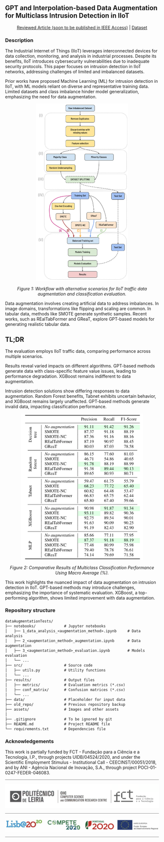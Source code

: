 ## GPT and Interpolation-based Data Augmentation for Multiclass Intrusion Detection in IIoT


<div align="center">

  [Reviewed Article (soon to be published in IEEE Access)](https://ieeeaccess.ieee.org) | [Dataset](https://www.kaggle.com/datasets/mohamedamineferrag/edgeiiotset-cyber-security-dataset-of-iot-iiot) 
 
</div>

### Description

The Industrial Internet of Things (IIoT) leverages interconnected devices for data collection, monitoring, and analysis in industrial processes. Despite its benefits, IIoT introduces cybersecurity vulnerabilities due to inadequate security protocols. This paper focuses on intrusion detection in IIoT networks, addressing challenges of limited and imbalanced datasets.

Prior works have proposed Machine Learning (ML) for intrusion detection in IIoT, with ML models reliant on diverse and representative training data. Limited datasets and class imbalance hinder model generalization, emphasizing the need for data augmentation.

<div align="center">
  <img src="assets/workflow_v4.png" width="300px" alt="Workflow">
  <p><em>Figure 1: Workflow with alternative scenarios for IIoT traffic data augmentation and classification evaluation.</em></p>
</div>

Data augmentation involves creating artificial data to address imbalances. In image domains, transformations like flipping and scaling are common. In tabular data, methods like SMOTE generate synthetic samples. Recent works, such as REalTabFormer and GReaT, explore GPT-based models for generating realistic tabular data.

## TL;DR

The evaluation employs IIoT traffic data, comparing performance across multiple scenarios.

Results reveal varied impacts on different algorithms. GPT-based methods generate data with class-specific feature value issues, leading to performance degradation. XGBoost remains indifferent to data augmentation.

Intrusion detection solutions show differing responses to data augmentation. Random Forest benefits, Tabnet exhibits uncertain behavior, and XGBoost remains largely unaffected. GPT-based methods generate invalid data, impacting classification performance.

<div align="center">
    <img src="assets/results_table.png" width="400px" alt="results">
    <p><em>Figure 2: Comparative Results of Multiclass Classification Performance Using Macro Average (%).</em></p>
</div>

This work highlights the nuanced impact of data augmentation on intrusion detection in IIoT. GPT-based methods may introduce challenges, emphasizing the importance of systematic evaluation. XGBoost, a top-performing algorithm, shows limited improvement with data augmentation. 

### Repository structure

```
dataAugmentationTests/                  
├── notebooks/             # Jupyter notebooks
│   ├── 1_data_analysis_<augmentation_method>.ipynb     # Data analysis
│   ├── 2_<augmentation_method>_augmentation.ipynb      # Data augmentation
│   ├── 3_<augmentation_method>_evaluation.ipynb        # Models evaluation
│   └── ...                       
├── src/                   # Source code
│   ├── utils.py           # Utility functions
│   └── ...                
├── results/               # Output files
│   ├── metrics/           # Evaluation metrics (*.csv)
│   ├── conf_matrix/       # Confusion matrices (*.csv)
│   └── ...                
├── data/                  # Placeholder for input data
├── old_repo/              # Previous repository backup
├── assets/                # Images and other assets
│
├── .gitignore             # To be ignored by git
├── README.md              # Project README file
└── requirements.txt       # Dependencies file

```


### Acknowledgements

This work is partially funded by FCT - Fundação para a Ciência e a Tecnologia, I.P., through projects UIDB/04524/2020, and under the Scientific Employment Stimulus - Institutional Call - CEECINST/00051/2018, and by ANI - Agência Nacional de Inovação, S.A., through project POCI-01-0247-FEDER-046083.


<hr style="height:0.5px; background-color:grey; border:none;">

<p align="center">
<img src="assets/CIIC_logo.png" width="700px"/>
</p>

<hr style="height:0.5px; background-color:grey; border:none;">

<p align="center">
<img src="assets/fundo_financiamento.png" width="700px"/>
</p>

<hr style="height:0.5px; background-color:grey; border:none;">